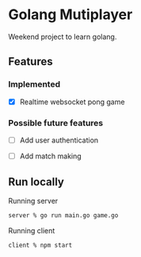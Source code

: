# Golang Mutiplayer

Weekend project to learn golang.

## Features
### Implemented
- [x] Realtime websocket pong game

### Possible future features
- [ ] Add user authentication
- [ ] Add match making


## Run locally

Running server
```sh
server % go run main.go game.go
```

Running client
```sh
client % npm start
```
